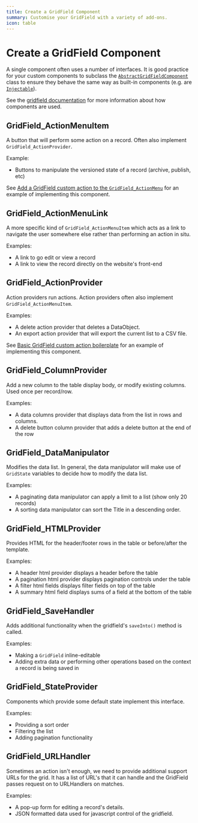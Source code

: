 ```yaml
---
title: Create a GridField Component
summary: Customise your GridField with a variety of add-ons.
icon: table
---
```


# Create a GridField Component

A single component often uses a number of interfaces. It is good practice for your custom
components to subclass the [`AbstractGridFieldComponent`](api:SilverStripe\Forms\GridField\AbstractGridFieldComponent) class to ensure they behave the same
way as built-in components (e.g. are [`Injectable`](api:SilverStripe\Core\Injector\Injectable)).

See the [gridfield documentation](../field_types/gridfield) for more information about how components are used.

## GridField_ActionMenuItem

A button that will perform some action on a record. Often also implement `GridField_ActionProvider`.

Example:

- Buttons to manipulate the versioned state of a record (archive, publish, etc)

See [Add a GridField custom action to the `GridField_ActionMenu`](./create_a_gridfield_actionprovider#$implement-gridfield-actionmenuitem) for an example of implementing this component.

## GridField_ActionMenuLink

A more specific kind of `GridField_ActionMenuItem` which acts as a link to navigate the user somewhere else rather than performing an action in situ.

Examples:

- A link to go edit or view a record
- A link to view the record directly on the website's front-end

## GridField_ActionProvider

Action providers run actions. Action providers often also implement `GridField_ActionMenuItem`.

Examples:

- A delete action provider that deletes a DataObject.
- An export action provider that will export the current list to a CSV file.

See [Basic GridField custom action boilerplate](./create_a_gridfield_actionprovider#custom-action-boilerplate) for an example of implementing this component.

## GridField_ColumnProvider

Add a new column to the table display body, or modify existing columns. Used once per record/row.

Examples:

- A data columns provider that displays data from the list in rows and columns.
- A delete button column provider that adds a delete button at the end of the row

## GridField_DataManipulator

Modifies the data list. In general, the data manipulator will make use of `GridState` variables
to decide how to modify the data list.

Examples:

- A paginating data manipulator can apply a limit to a list (show only 20 records)
- A sorting data manipulator can sort the Title in a descending order.

## GridField_HTMLProvider

Provides HTML for the header/footer rows in the table or before/after the template.

Examples:

- A header html provider displays a header before the table
- A pagination html provider displays pagination controls under the table
- A filter html fields displays filter fields on top of the table
- A summary html field displays sums of a field at the bottom of the table

## GridField_SaveHandler

Adds additional functionality when the gridfield's `saveInto()` method is called.

Examples:

- Making a `GridField` inline-editable
- Adding extra data or performing other operations based on the context a record is being saved in

## GridField_StateProvider

Components which provide some default state implement this interface.

Examples:

- Providing a sort order
- Filtering the list
- Adding pagination functionality

## GridField_URLHandler

Sometimes an action isn't enough, we need to provide additional support URLs for the grid. It 
has a list of URL's that it can handle and the GridField passes request on to URLHandlers on matches.

Examples:

- A pop-up form for editing a record's details.
- JSON formatted data used for javascript control of the gridfield.
